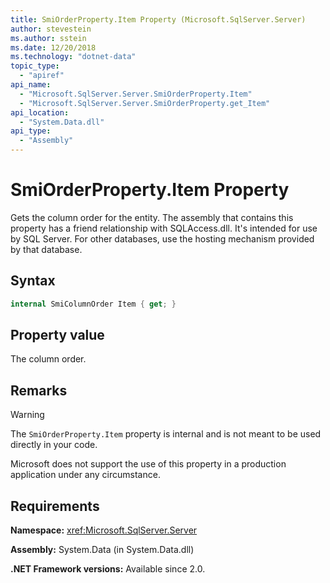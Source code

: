 ```yaml
---
title: SmiOrderProperty.Item Property (Microsoft.SqlServer.Server)
author: stevestein
ms.author: sstein
ms.date: 12/20/2018
ms.technology: "dotnet-data"
topic_type:
  - "apiref"
api_name:
  - "Microsoft.SqlServer.Server.SmiOrderProperty.Item"
  - "Microsoft.SqlServer.Server.SmiOrderProperty.get_Item"
api_location:
  - "System.Data.dll"
api_type:
  - "Assembly"
---
```

# SmiOrderProperty.Item Property

Gets the column order for the entity. The assembly that contains this property has a friend relationship with SQLAccess.dll. It's intended for use by SQL Server. For other databases, use the hosting mechanism provided by that database.

## Syntax

```csharp
internal SmiColumnOrder Item { get; }
```

## Property value

The column order.

## Remarks

> [!WARNING]
> The `SmiOrderProperty.Item` property is internal and is not meant to be used directly in your code.
>
> Microsoft does not support the use of this property in a production application under any circumstance.

## Requirements

**Namespace:** <xref:Microsoft.SqlServer.Server>

**Assembly:** System.Data (in System.Data.dll)

**.NET Framework versions:** Available since 2.0.
